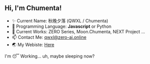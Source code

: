 ## Hi, I'm Chumenta!

- ✨ Current Name: 秋晚夕落 (QWXL / Chumenta)
- 🤔 Programming Language: **Javascript** or Python
- 🔭 Current Works: ZERO Series, Moon.Chumenta, NEXT Project ...
- 📫 Contact Me: qwxl@zero-ai.online
- 🌏 My Webiste: [Here](https://qwxl.chumenta.cn)

I'm 😴 Working... uh, maybe sleeping now?

<!--
**QWXL/QWXL** is a ✨ _special_ ✨ repository because its `README.md` (this file) appears on your GitHub profile.

Here are some ideas to get you started:

- 🔭 I’m currently working on ...
- 🌱 I’m currently learning ...
- 👯 I’m looking to collaborate on ...
- 🤔 I’m looking for help with ...
- 💬 Ask me about ...
- 📫 How to reach me: ...
- 😄 Pronouns: ...
- ⚡ Fun fact: ...
-->
